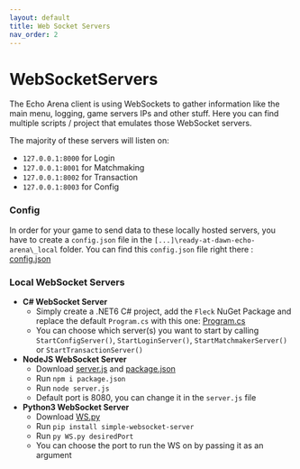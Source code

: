 ```yaml
---
layout: default
title: Web Socket Servers
nav_order: 2
---
```


# WebSocketServers

The Echo Arena client is using WebSockets to gather information like the main menu, logging, game servers IPs and other stuff.
Here you can find multiple scripts / project that emulates those WebSocket servers.

The majority of these servers will listen on:
- `127.0.0.1:8000` for Login
- `127.0.0.1:8001` for Matchmaking
- `127.0.0.1:8002` for Transaction
- `127.0.0.1:8003` for Config

### Config

In order for your game to send data to these locally hosted servers, you have to create a `config.json` file in the `[...]\ready-at-dawn-echo-arena\_local` folder.
You can find this `config.json` file right there : [config.json]

### Local WebSocket Servers

- **C# WebSocket Server**
    - Simply create a .NET6 C# project, add the `Fleck` NuGet Package and replace the default `Program.cs` with this one: [Program.cs]
    - You can choose which server(s) you want to start by calling `StartConfigServer()`, `StartLoginServer()`, `StartMatchmakerServer()` or `StartTransactionServer()`
- **NodeJS WebSocket Server**
    - Download [server.js] and [package.json]
    - Run `npm i package.json`
    - Run `node server.js`
    - Default port is 8080, you can change it in the `server.js` file
- **Python3 WebSocket Server**
    - Download [WS.py]
    - Run `pip install simple-websocket-server`
    - Run `py WS.py desiredPort`
    - You can choose the port to run the WS on by passing it as an argument

[config.json]: https://github.com/NotBlue-Dev/NotBlue-Dev.github.io/blob/main/Files/WebSocketServers/config.json
[Program.cs]: https://github.com/NotBlue-Dev/NotBlue-Dev.github.io/blob/main/Files/WebSocketServers/CSharpWebSocket/Program.cs
[server.js]: https://github.com/NotBlue-Dev/NotBlue-Dev.github.io/blob/main/Files/WebSocketServers/NodeJSWebsocket/server.js
[package.json]: https://github.com/NotBlue-Dev/NotBlue-Dev.github.io/blob/main/Files/WebSocketServers/NodeJSWebsocket/package.json
[WS.py]: https://github.com/NotBlue-Dev/NotBlue-Dev.github.io/blob/main/Files/WebSocketServers/PythonWebSocket/WS.py